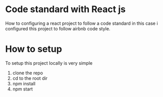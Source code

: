 # Code standard with React js

How to configuring a react project to follow a code standard in this case i configured this project to follow airbnb code style.

# How to setup

To setup this project locally is very simple

1. clone the repo
2. cd to the root dir
3. npm install
4. npm start
